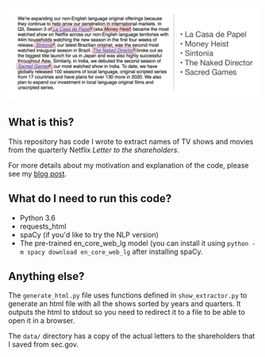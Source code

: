 ![Netflix Shows](img/netflix_shows.png)

## What is this?
This repository has code I wrote to extract names of TV shows and movies from the quarterly Netflix _Letter to the shareholders_.

For more details about my motivation and explanation of the code, please see my [blog post](https://deepakg.github.io/nlp,/python,/html/parsing/2019/11/01/netflix-shows.html).

## What do I need to run this code?

- Python 3.6
- requests_html
- spaCy (if you'd like to try the NLP version)
- The pre-trained en_core_web_lg model (you can install it using `python -m spacy download en_core_web_lg` after installing spaCy.

## Anything else?
The `generate_html.py` file uses functions defined in `show_extractor.py` to generate an html file with all the shows sorted by years and quarters. It outputs the html to stdout so you need to redirect it to a file to be able to open it in a browser.

The `data/` directory has a copy of the actual letters to the shareholders that I saved from sec.gov.

